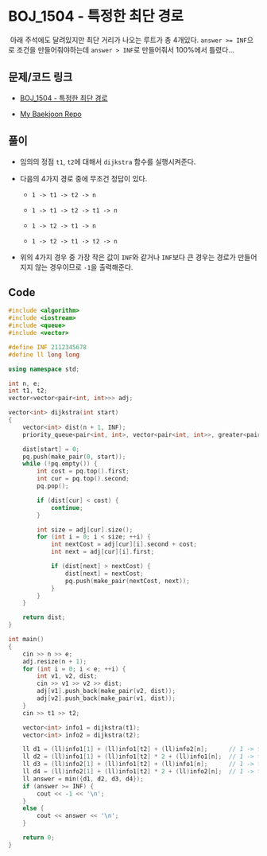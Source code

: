 # BOJ_1504 - 특정한 최단 경로

&nbsp;아래 주석에도 달려있지만 최단 거리가 나오는 루트가 총 4개있다. `answer >= INF`으로 조건을 만들어줘야하는데 `answer > INF`로 만들어줘서 100%에서 틀렸다...

## 문제/코드 링크

- [BOJ_1504 - 특정한 최단 경로](https://www.acmicpc.net/problem/1504)

- [My Baekjoon Repo](https://github.com/Meantint/Baekjoon)

## 풀이

- 임의의 정점 `t1`, `t2`에 대해서 `dijkstra` 함수를 실행시켜준다.

- 다음의 4가지 경로 중에 무조건 정답이 있다.

  - `1 -> t1 -> t2 -> n`

  - `1 -> t1 -> t2 -> t1 -> n`

  - `1 -> t2 -> t1 -> n`

  - `1 -> t2 -> t1 -> t2 -> n`

- 위의 4가지 경우 중 가장 작은 값이 `INF`와 같거나 `INF`보다 큰 경우는 경로가 만들어지지 않는 경우이므로 `-1`을 출력해준다.

## Code

```cpp
#include <algorithm>
#include <iostream>
#include <queue>
#include <vector>

#define INF 2112345678
#define ll long long

using namespace std;

int n, e;
int t1, t2;
vector<vector<pair<int, int>>> adj;

vector<int> dijkstra(int start)
{
    vector<int> dist(n + 1, INF);
    priority_queue<pair<int, int>, vector<pair<int, int>>, greater<pair<int, int>>> pq;

    dist[start] = 0;
    pq.push(make_pair(0, start));
    while (!pq.empty()) {
        int cost = pq.top().first;
        int cur = pq.top().second;
        pq.pop();

        if (dist[cur] < cost) {
            continue;
        }

        int size = adj[cur].size();
        for (int i = 0; i < size; ++i) {
            int nextCost = adj[cur][i].second + cost;
            int next = adj[cur][i].first;

            if (dist[next] > nextCost) {
                dist[next] = nextCost;
                pq.push(make_pair(nextCost, next));
            }
        }
    }

    return dist;
}

int main()
{
    cin >> n >> e;
    adj.resize(n + 1);
    for (int i = 0; i < e; ++i) {
        int v1, v2, dist;
        cin >> v1 >> v2 >> dist;
        adj[v1].push_back(make_pair(v2, dist));
        adj[v2].push_back(make_pair(v1, dist));
    }
    cin >> t1 >> t2;

    vector<int> info1 = dijkstra(t1);
    vector<int> info2 = dijkstra(t2);

    ll d1 = (ll)info1[1] + (ll)info1[t2] + (ll)info2[n];      // 1 -> t1 -> t2 -> n
    ll d2 = (ll)info1[1] + (ll)info1[t2] * 2 + (ll)info1[n];  // 1 -> t1 -> t2 -> t1 -> n
    ll d3 = (ll)info2[1] + (ll)info1[t2] + (ll)info1[n];      // 1 -> t2 -> t1 -> n
    ll d4 = (ll)info2[1] + (ll)info1[t2] * 2 + (ll)info2[n];  // 1 -> t2 -> t1 -> t2 -> n
    ll answer = min({d1, d2, d3, d4});
    if (answer >= INF) {
        cout << -1 << '\n';
    }
    else {
        cout << answer << '\n';
    }

    return 0;
}
```
